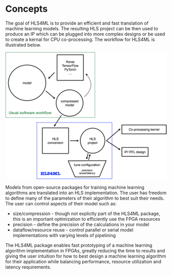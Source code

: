 # Concepts

The goal of HLS4ML is to provide an efficient and fast translation of machine learning models.
The resulting HLS project can be then used to produce an IP which can be plugged into more complex designs or be used to create a kernal for CPU co-processing.
The workflow for HLS4ML is illustrated below.  

<div style="text-align: center;"><img src="img/overview.jpg" width="600" /></div>

Models from open-source packages for training machine learning algorithms are translated into an HLS implementation. 
The user has freedom to define many of the parameters of their algorithm to best suit their needs.  
The user can control aspects of their model such as:
   * size/compression - though not explictly part of the HLS4ML package, this is an important optimization to efficiently use the FPGA resources
   * precision - define the precision of the calculations in your model
   * dataflow/resource reuse - control parallel or serial model implementations with varying levels of pipelining

The HLS4ML package enables fast prototyping of a machine learning algorithm implementation in FPGAs,
greatly reducing the time to results and giving the user intuition for how to best design a machine learning algorithm for their application while balancing performance, resource utilization and latency requirements.